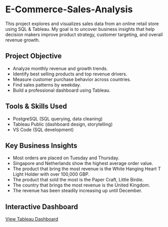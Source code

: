 # E-Commerce-Sales-Analysis

This project explores and visualizes sales data from an online retail store using SQL & Tableau. My goal is to uncover business insights that help decision makers improve product strategy, customer targeting, and overall revenue growth. 

## Project Objective
- Analyze monthly revenue and growth trends.
- Identify best selling products and top revenue drivers.
- Measure customer purchase behavior across countries.
- Find sales patterns by weekday.
- Build a professional dashboard using Tableau.

## Tools & Skills Used
- PostgreSQL (SQL querying, data cleaning)
- Tableau Public (dashboard design, storytelling)
- VS Code (SQL development)

## Key Business Insights
- Most orders are placed on Tuesday and Thursday.
- Singapore and Netherlands show the highest average order value.
- The product that bring the most revenue is the White Hanging Heart T Light Holder with over 100,000 GBP.
- The product that sold the most is the Paper Craft, Little Birdie.
- The country that brings the most revenue is the United Kingdom.
- The revenue has been steadily increasing up until December. 

## Interactive Dashboard
[View Tableau Dashboard](https://public.tableau.com/app/profile/bhakin.phanakesiri/viz/E-CommerceSalesAnalysis_17545607268120/E-CommerceSalesAnalysis?publish=yes)
